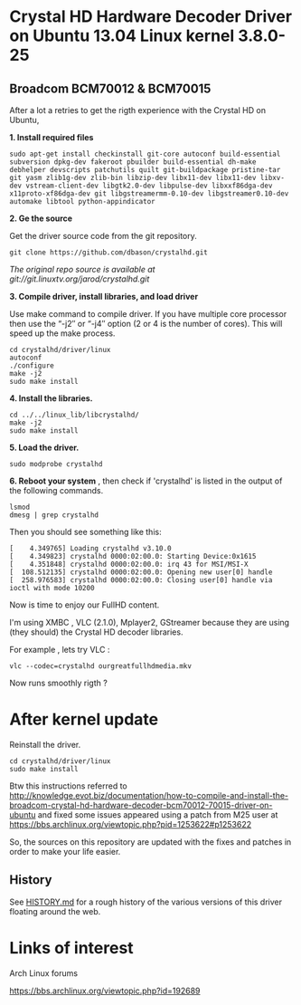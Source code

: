 # Crystal HD Hardware Decoder Driver on Ubuntu 13.04 Linux kernel 3.8.0-25
## Broadcom BCM70012 & BCM70015

After a lot a retries to get the rigth experience with the Crystal HD on Ubuntu, 

**1. Install required files**

    sudo apt-get install checkinstall git-core autoconf build-essential subversion dpkg-dev fakeroot pbuilder build-essential dh-make debhelper devscripts patchutils quilt git-buildpackage pristine-tar git yasm zlib1g-dev zlib-bin libzip-dev libx11-dev libx11-dev libxv-dev vstream-client-dev libgtk2.0-dev libpulse-dev libxxf86dga-dev x11proto-xf86dga-dev git libgstreamermm-0.10-dev libgstreamer0.10-dev automake libtool python-appindicator 
    
**2. Ge the source**

Get the driver source code from the git repository.

    git clone https://github.com/dbason/crystalhd.git

_The original repo source is available at git://git.linuxtv.org/jarod/crystalhd.git_
    
**3. Compile driver, install libraries, and load driver**

Use make command to compile driver. If you have multiple core processor then use the “-j2″ or “-j4″ option (2 or 4 is the number of cores). This will speed up the make process.

    cd crystalhd/driver/linux
    autoconf
    ./configure
    make -j2
    sudo make install
    
**4. Install the libraries.**

    cd ../../linux_lib/libcrystalhd/
    make -j2
    sudo make install 
    
**5. Load the driver.**

    sudo modprobe crystalhd
    
**6. Reboot your system** , then check if 'crystalhd' is listed in the output of the following commands.

    lsmod
    dmesg | grep crystalhd
    
 Then you should see something like this:
 
    [    4.349765] Loading crystalhd v3.10.0
    [    4.349823] crystalhd 0000:02:00.0: Starting Device:0x1615
    [    4.351848] crystalhd 0000:02:00.0: irq 43 for MSI/MSI-X
    [  108.512135] crystalhd 0000:02:00.0: Opening new user[0] handle
    [  258.976583] crystalhd 0000:02:00.0: Closing user[0] handle via ioctl with mode 10200

Now is time to enjoy our FullHD content. 

I'm using XMBC , VLC (2.1.0), Mplayer2, GStreamer because they are using (they should) the Crystal HD decoder libraries.

For example , lets try VLC :

    vlc --codec=crystalhd ourgreatfullhdmedia.mkv
    
Now runs smoothly rigth ?

# After kernel update

Reinstall the driver.

    cd crystalhd/driver/linux
    sudo make install


Btw this instructions referred to http://knowledge.evot.biz/documentation/how-to-compile-and-install-the-broadcom-crystal-hd-hardware-decoder-bcm70012-70015-driver-on-ubuntu and fixed some issues appeared using a patch from M25 user at https://bbs.archlinux.org/viewtopic.php?pid=1253622#p1253622

So, the sources on this repository are updated with the fixes and patches in order to make your life easier.

## History

See [HISTORY.md](HISTORY.md) for a rough history of the various versions of this driver floating around the web.


# Links of interest

Arch Linux forums

https://bbs.archlinux.org/viewtopic.php?id=192689
